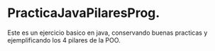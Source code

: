 # PracticaJavaPilaresProg.
Este es un ejercicio basico en java, conservando buenas practicas y ejemplificando los 4 pilares de la POO.
